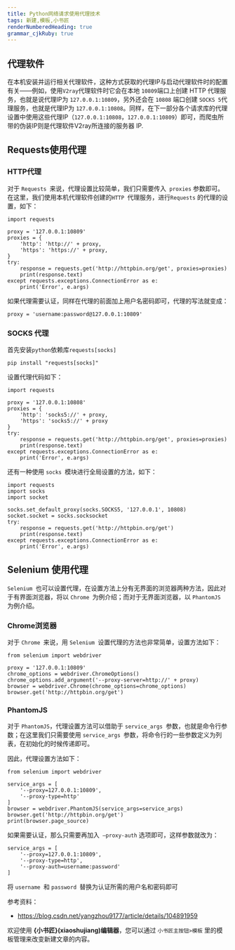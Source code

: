 ```yaml
---
title: Python网络请求使用代理技术
tags: 新建,模板,小书匠
renderNumberedHeading: true
grammar_cjkRuby: true
---
```


## 代理软件

在本机安装并运行相关代理软件，这种方式获取的代理IP与启动代理软件时的配置有关——例如，使用`V2ray`代理软件时它会在本地 `10809`端口上创建 HTTP 代理服务，也就是说代理IP为 `127.0.0.1:10809`，另外还会在 `10808` 端口创建 `SOCKS 5`代理服务，也就是代理IP为 `127.0.0.1:10808`。同样，在下一部分各个请求库的代理设置中使用这些代理IP（`127.0.0.1:10808`，`127.0.0.1:10809`）即可，而爬虫所带的伪装IP则是代理软件V2ray所连接的服务器 IP.


## Requests使用代理

### HTTP代理

对于 `Requests `来说，代理设置比较简单，我们只需要传入` proxies` 参数即可。在这里，我们使用本机代理软件创建的`HTTP `代理服务，进行`Requests` 的代理的设置，如下：

```
import requests

proxy = '127.0.0.1:10809'
proxies = {
	'http': 'http://' + proxy,
	'https': 'https://' + proxy,
}
try:
	response = requests.get('http://httpbin.org/get', proxies=proxies)
	print(response.text)
except requests.exceptions.ConnectionError as e:
	print('Error', e.args)
```

如果代理需要认证，同样在代理的前面加上用户名密码即可，代理的写法就变成：
```
proxy = 'username:password@127.0.0.1:10809'
```

### SOCKS 代理

首先安装`python`依赖库`requests[socks]`

```
pip install "requests[socks]"
```
设置代理代码如下：
```
import requests
 
proxy = '127.0.0.1:10808'
proxies = {
    'http': 'socks5://' + proxy,
    'https': 'socks5://' + proxy
}
try:
    response = requests.get('http://httpbin.org/get', proxies=proxies)
    print(response.text)
except requests.exceptions.ConnectionError as e:
    print('Error', e.args)
```

还有一种使用 `socks `模块进行全局设置的方法，如下：
```
import requests
import socks
import socket
 
socks.set_default_proxy(socks.SOCKS5, '127.0.0.1', 10808)
socket.socket = socks.socksocket
try:
    response = requests.get('http://httpbin.org/get')
    print(response.text)
except requests.exceptions.ConnectionError as e:
    print('Error', e.args)
```

## Selenium 使用代理

`Selenium `也可以设置代理，在设置方法上分有无界面的浏览器两种方法，因此对于有界面浏览器，将以 `Chrome `为例介绍；而对于无界面浏览器，以 `PhantomJS `为例介绍。

### Chrome浏览器

对于 `Chrome `来说，用 `Selenium `设置代理的方法也非常简单，设置方法如下：

```
from selenium import webdriver
 
proxy = '127.0.0.1:10809'
chrome_options = webdriver.ChromeOptions()
chrome_options.add_argument('--proxy-server=http://' + proxy)
browser = webdriver.Chrome(chrome_options=chrome_options)
browser.get('http://httpbin.org/get')
```

### PhantomJS

对于 `PhantomJS`，代理设置方法可以借助于 `service_args `参数，也就是命令行参数；在这里我们只需要使用 `service_args `参数，将命令行的一些参数定义为列表，在初始化的时候传递即可。

因此，代理设置方法如下：
```
from selenium import webdriver
 
service_args = [
    '--proxy=127.0.0.1:10809',
    '--proxy-type=http'
]
browser = webdriver.PhantomJS(service_args=service_args)
browser.get('http://httpbin.org/get')
print(browser.page_source)
```
如果需要认证，那么只需要再加入` –proxy-auth` 选项即可，这样参数就改为：
```
service_args = [
    '--proxy=127.0.0.1:10809',
    '--proxy-type=http',
    '--proxy-auth=username:password'
]
```
将 `username `和 `password `替换为认证所需的用户名和密码即可

参考资料：
- https://blog.csdn.net/yangzhou9177/article/details/104891959

欢迎使用 **{小书匠}(xiaoshujiang)编辑器**，您可以通过 `小书匠主按钮>模板` 里的模板管理来改变新建文章的内容。